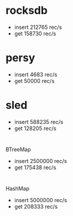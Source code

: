 
# rocksdb
* insert 212765 rec/s
* get 158730 rec/s

# persy
* insert 4683 rec/s
* get 50000 rec/s

# sled
* insert 588235 rec/s
* get 128205 rec/s
# 
BTreeMap
* insert 2500000 rec/s
* get 175438 rec/s
# 
HashMap
* insert 5000000 rec/s
* get 208333 rec/s
